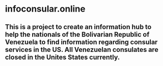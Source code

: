 # infoconsular.online

## This is a project to create an information hub to help the nationals of the Bolivarian Republic of Venezuela to find information regarding consular services in the US. All Venezuelan consulates are closed in the Unites States currently.
